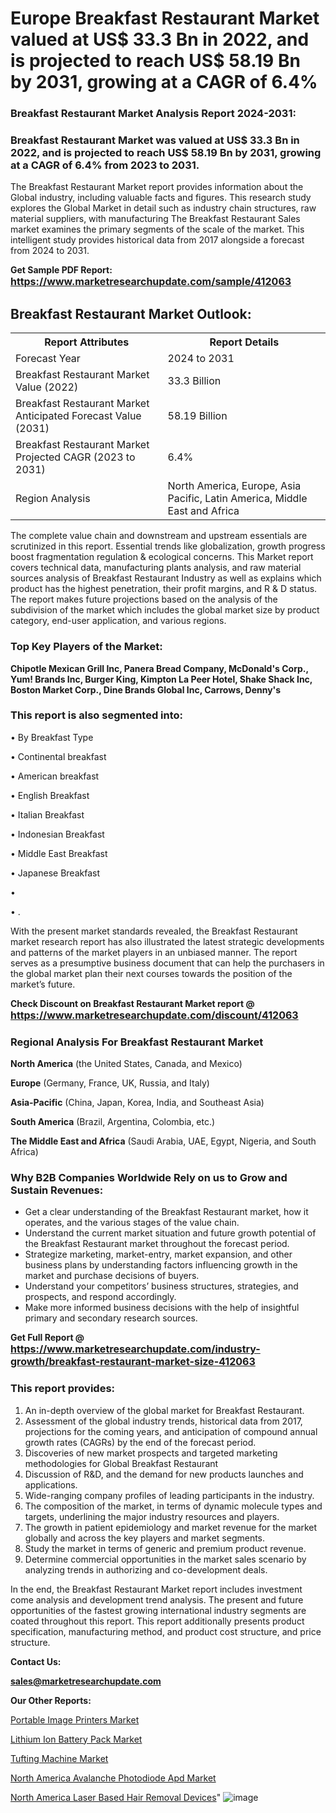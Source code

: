 # Europe Breakfast Restaurant Market valued at US$ 33.3 Bn in 2022, and is projected to reach US$ 58.19 Bn by 2031, growing at a CAGR of 6.4%

<strong><h3>Breakfast Restaurant Market Analysis Report 2024-2031:</h3></strong>

<strong><h3>Breakfast Restaurant Market was valued at US$ 33.3 Bn in 2022, and is projected to reach US$ 58.19 Bn by 2031, growing at a CAGR of 6.4% from 2023 to 2031.</h3></strong>

The Breakfast Restaurant Market report provides information about the Global industry, including valuable facts and figures. This research study explores the Global Market in detail such as industry chain structures, raw material suppliers, with manufacturing The Breakfast Restaurant Sales market examines the primary segments of the scale of the market. This intelligent study provides historical data from 2017 alongside a forecast from 2024 to 2031.

<strong>Get Sample PDF Report: <a href=https://www.marketresearchupdate.com/sample/412063><font size=3 color=#0000ff>https://www.marketresearchupdate.com/sample/412063</font></a></strong>

<html>
<body>

<h2>Breakfast Restaurant Market Outlook:</h2>

<table>
  <tr>
    <th>Report Attributes</th>
    <th>Report Details</th>
  </tr>
  <tr>
    <td>Forecast Year</td>
    <td>2024 to 2031</td>
  </tr>
  <tr>
    <td>Breakfast Restaurant Market Value (2022)</td>
    <td>33.3 Billion</td>
  </tr>
  <tr>
    <td>Breakfast Restaurant Market Anticipated Forecast Value (2031)</td>
    <td>58.19 Billion</td>
  </tr>
  <tr>
    <td>Breakfast Restaurant Market Projected CAGR (2023 to 2031)</td>
    <td>6.4%</td>
  </tr>
  <tr>
    <td>Region Analysis</td>
    <td>North America, Europe, Asia Pacific, Latin America, Middle East and Africa</td>
  </tr>
</table>

</body>
</html>

The complete value chain and downstream and upstream essentials are scrutinized in this report. Essential trends like globalization, growth progress boost fragmentation regulation &amp; ecological concerns. This Market report covers technical data, manufacturing plants analysis, and raw material sources analysis of Breakfast Restaurant Industry as well as explains which product has the highest penetration, their profit margins, and R & D status. The report makes future projections based on the analysis of the subdivision of the market which includes the global market size by product category, end-user application, and various regions.

<strong><h3>Top Key Players of the Market:</h3></strong>

<strong>Chipotle Mexican Grill Inc, Panera Bread Company, McDonald's Corp., Yum! Brands Inc, Burger King, Kimpton La Peer Hotel, Shake Shack Inc, Boston Market Corp., Dine Brands Global Inc, Carrows, Denny's</strong>

<strong><h3>This report is also segmented into:</h3></strong>

• By Breakfast Type

• Continental breakfast

• American breakfast

• English Breakfast

• Italian Breakfast

• Indonesian Breakfast

• Middle East Breakfast

• Japanese Breakfast

• 

• .

With the present market standards revealed, the Breakfast Restaurant market research report has also illustrated the latest strategic developments and patterns of the market players in an unbiased manner. The report serves as a presumptive business document that can help the purchasers in the global market plan their next courses towards the position of the market’s future.

<strong>Check Discount on Breakfast Restaurant Market report @ <a href=https://www.marketresearchupdate.com/discount/412063><font size=3 color=#0000ff>https://www.marketresearchupdate.com/discount/412063</font></a></strong>

<strong><h3>Regional Analysis For Breakfast Restaurant Market</h3></strong>

<strong>North America</strong> (the United States, Canada, and Mexico)

<strong>Europe</strong> (Germany, France, UK, Russia, and Italy)

<strong>Asia-Pacific</strong> (China, Japan, Korea, India, and Southeast Asia)

<strong>South America</strong> (Brazil, Argentina, Colombia, etc.)

<strong>The Middle East and Africa</strong> (Saudi Arabia, UAE, Egypt, Nigeria, and South Africa)

<strong><h3>Why B2B Companies Worldwide Rely on us to Grow and Sustain Revenues:</h3></strong>
<ul>
  <li>Get a clear understanding of the Breakfast Restaurant market, how it operates, and the various stages of the value chain.</li>
  <li>Understand the current market situation and future growth potential of the Breakfast Restaurant market throughout the forecast period.</li>
  <li>Strategize marketing, market-entry, market expansion, and other business plans by understanding factors influencing growth in the market and purchase decisions of buyers.</li>
  <li>Understand your competitors’ business structures, strategies, and prospects, and respond accordingly.</li>
  <li>Make more informed business decisions with the help of insightful primary and secondary research sources.</li>
</ul>

<strong>Get Full Report @ <a href=https://www.marketresearchupdate.com/industry-growth/breakfast-restaurant-market-size-412063><font size=3 color=#0000ff>https://www.marketresearchupdate.com/industry-growth/breakfast-restaurant-market-size-412063</font></a></strong>

<strong><h3>This report provides:</h3></strong>
<ol>
  <li>An in-depth overview of the global market for Breakfast Restaurant.</li>
  <li>Assessment of the global industry trends, historical data from 2017, projections for the coming years, and anticipation of compound annual growth rates (CAGRs) by the end of the forecast period.</li>
  <li>Discoveries of new market prospects and targeted marketing methodologies for Global Breakfast Restaurant</li>
  <li>Discussion of R&amp;D, and the demand for new products launches and applications.</li>
  <li>Wide-ranging company profiles of leading participants in the industry.</li>
  <li>The composition of the market, in terms of dynamic molecule types and targets, underlining the major industry resources and players.</li>
  <li>The growth in patient epidemiology and market revenue for the market globally and across the key players and market segments.</li>
  <li>Study the market in terms of generic and premium product revenue.</li>
  <li>Determine commercial opportunities in the market sales scenario by analyzing trends in authorizing and co-development deals.</li>
</ol>

In the end, the Breakfast Restaurant Market report includes investment come analysis and development trend analysis. The present and future opportunities of the fastest growing international industry segments are coated throughout this report. This report additionally presents product specification, manufacturing method, and product cost structure, and price structure.

<strong>Contact Us:</strong>

<strong>sales@marketresearchupdate.com</strong>

<strong>Our Other Reports:</strong>

<a href=https://www.linkedin.com/pulse/portable-image-printers-market-2023-future-scope-demands>Portable Image Printers Market</a>

<a href=https://www.linkedin.com/pulse/lithium-ion-battery-pack-market-top-leading-vendors-byd>Lithium Ion Battery Pack Market</a>

<a href=https://www.linkedin.com/pulse/tufting-machine-market-size-share-outlook-growth-prospects>Tufting Machine Market</a>

<a href=https://www.linkedin.com/pulse/north-america-avalanche-photodiode-apd-market>North America Avalanche Photodiode Apd Market</a>

<a href=https://www.linkedin.com/pulse/north-america-laser-based-hair-removal-devices>North America Laser Based Hair Removal Devices</a>"
![image](https://github.com/rutujamande/Market-Report-Analysis/assets/158454097/308eae91-b270-46b5-a16a-7a85278d5dd5)
